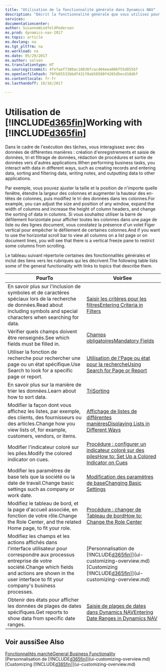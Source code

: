 ```yaml
---
title: "Utilisation de la fonctionnalité générale dans Dynamics NAV"
description: "Décrit la fonctionnalité générale que vous utilisez pour interagir avec des données dans Dynamics NAV, par exemple entrer les valeurs, trier les données, et modifier les vues."
services: 
documentationcenter: 
author: SusanneWindfeldPedersen
ms.prod: dynamics-nav-2017
ms.topic: article
ms.devlang: na
ms.tgt_pltfrm: na
ms.workload: na
ms.date: 05/29/2017
ms.author: solsen
ms.translationtype: HT
ms.sourcegitcommit: 4fefaef7380ac10836fcac404eea006f55d8556f
ms.openlocfilehash: 70fb85532bbdf431f8ab58580f4265d5ecd18dbf
ms.contentlocale: fr-fr
ms.lasthandoff: 10/16/2017

---
```

# <a name="working-with-included365finincludesd365finlongmdmd"></a><span data-ttu-id="da110-103">Utilisation de [!INCLUDE[d365fin](includes/d365fin_long_md.md)]</span><span class="sxs-lookup"><span data-stu-id="da110-103">Working with [!INCLUDE[d365fin](includes/d365fin_long_md.md)]</span></span>
<span data-ttu-id="da110-104">Dans le cadre de l'exécution des tâches, vous interagissez avec des données de différentes manières : création d'enregistrements et saisie de données, tri et filtrage de données, rédaction de procédures et sortie de données vers d'autres applications.</span><span class="sxs-lookup"><span data-stu-id="da110-104">When performing business tasks, you interact with data in different ways, such as creating records and entering data, sorting and filtering data, writing notes, and outputting data to other applications.</span></span>

<span data-ttu-id="da110-105">Par exemple, vous pouvez ajuster la taille et la position de n'importe quelle fenêtre, étendre la largeur des colonnes et augmenter la hauteur des en-têtes de colonnes, puis modifiez le tri des données dans les colonnes.</span><span class="sxs-lookup"><span data-stu-id="da110-105">For example, you can adjust the size and position of any window, expand the width of columns and increase the height of column headers, and change the sorting of data in columns.</span></span> <span data-ttu-id="da110-106">Si vous souhaitez utiliser la barre de défilement horizontale pour afficher toutes les colonnes dans une page de liste ou des lignes document, vous constatez la présence d'un volet Figer vertical pour empêcher le défilement de certaines colonnes.</span><span class="sxs-lookup"><span data-stu-id="da110-106">And if you want to use the horizontal scroll bar to view all columns on a list page or on document lines, you will see that there is a vertical freeze pane to restrict some columns from scrolling.</span></span>

<span data-ttu-id="da110-107">Le tableau suivant répertorie certaines des fonctionnalités générales et inclut des liens vers les rubriques qui les décrivent.</span><span class="sxs-lookup"><span data-stu-id="da110-107">The following table lists some of the general functionality with links to topics that describe them.</span></span>

| <span data-ttu-id="da110-108">Pour</span><span class="sxs-lookup"><span data-stu-id="da110-108">To</span></span> | <span data-ttu-id="da110-109">Voir</span><span class="sxs-lookup"><span data-stu-id="da110-109">See</span></span> |
| --- | --- |
| <span data-ttu-id="da110-110">En savoir plus sur l'inclusion de symboles et de caractères spéciaux lors de la recherche de données.</span><span class="sxs-lookup"><span data-stu-id="da110-110">Read about including symbols and special characters when searching for data.</span></span> |[<span data-ttu-id="da110-111">Saisir les critères pour les filtres</span><span class="sxs-lookup"><span data-stu-id="da110-111">Entering Criteria in Filters</span></span>](ui-enter-criteria-filters.md) |
| <span data-ttu-id="da110-112">Vérifier quels champs doivent être renseignés.</span><span class="sxs-lookup"><span data-stu-id="da110-112">See which fields must be filled in.</span></span> |[<span data-ttu-id="da110-113">Champs obligatoires</span><span class="sxs-lookup"><span data-stu-id="da110-113">Mandatory Fields</span></span>](ui-mandatory-fields.md) |
| <span data-ttu-id="da110-114">Utiliser la fonction de recherche pour rechercher une page ou un état spécifique.</span><span class="sxs-lookup"><span data-stu-id="da110-114">Use Search to look for a specific page or report.</span></span> |[<span data-ttu-id="da110-115">Utilisation de l'Page ou état pour la recherche</span><span class="sxs-lookup"><span data-stu-id="da110-115">Using Search for Page or Report</span></span>](ui-search.md) |
| <span data-ttu-id="da110-116">En savoir plus sur la manière de trier les données.</span><span class="sxs-lookup"><span data-stu-id="da110-116">Learn about how to sort data.</span></span> |[<span data-ttu-id="da110-117">Tri</span><span class="sxs-lookup"><span data-stu-id="da110-117">Sorting</span></span>](ui-sorting.md) |
| <span data-ttu-id="da110-118">Modifier la façon dont vous affichez les listes, par exemple, des clients, des fournisseurs ou des articles.</span><span class="sxs-lookup"><span data-stu-id="da110-118">Change how you view lists of, for example, customers, vendors, or items.</span></span> |[<span data-ttu-id="da110-119">Affichage de listes de différentes manières</span><span class="sxs-lookup"><span data-stu-id="da110-119">Displaying Lists in Different Ways</span></span>](across-display-lists-different-views.md) |
| <span data-ttu-id="da110-120">Modifier l'indicateur coloré sur les piles.</span><span class="sxs-lookup"><span data-stu-id="da110-120">Modify the colored indicator on cues.</span></span> |[<span data-ttu-id="da110-121">Procédure : configurer un indicateur coloré sur des piles</span><span class="sxs-lookup"><span data-stu-id="da110-121">How to: Set Up a Colored Indicator on Cues</span></span>](ui-how-setup-colored-indicator-cues.md) |
| <span data-ttu-id="da110-122">Modifier les paramètres de base tels que la société ou la date de travail.</span><span class="sxs-lookup"><span data-stu-id="da110-122">Change basic settings such as company or work date.</span></span> |[<span data-ttu-id="da110-123">Modification des paramètres de base</span><span class="sxs-lookup"><span data-stu-id="da110-123">Changing Basic Settings</span></span>](ui-change-basic-settings.md) |
| <span data-ttu-id="da110-124">Modifiez le tableau de bord, et la page d'accueil associée, en fonction de votre rôle.</span><span class="sxs-lookup"><span data-stu-id="da110-124">Change the Role Center, and the related Home page, to fit your role.</span></span> |[<span data-ttu-id="da110-125">Procédure : changer de Tableau de bord</span><span class="sxs-lookup"><span data-stu-id="da110-125">How to: Change the Role Center</span></span>](change-role.md) |
| <span data-ttu-id="da110-126">Modifiez les champs et les actions affichés dans l'interface utilisateur pour correspondre aux processus entreprise de votre société.</span><span class="sxs-lookup"><span data-stu-id="da110-126">Change which fields and actions are shown in the user interface to fit your company's business processes.</span></span> |<span data-ttu-id="da110-127">[Personnalisation de [!INCLUDE[d365fin](includes/d365fin_md.md)]](ui-customizing-overview.md)</span><span class="sxs-lookup"><span data-stu-id="da110-127">[Customizing [!INCLUDE[d365fin](includes/d365fin_md.md)]](ui-customizing-overview.md)</span></span> |
| <span data-ttu-id="da110-128">Obtenir des états pour afficher les données de plages de dates spécifiques.</span><span class="sxs-lookup"><span data-stu-id="da110-128">Get reports to show data from specific date ranges.</span></span> |[<span data-ttu-id="da110-129">Saisie de plages de dates dans Dynamics NAV</span><span class="sxs-lookup"><span data-stu-id="da110-129">Entering Date Ranges in Dynamics NAV</span></span>](ui-enter-date-ranges.md) |

## <a name="see-also"></a><span data-ttu-id="da110-130">Voir aussi</span><span class="sxs-lookup"><span data-stu-id="da110-130">See Also</span></span>
[<span data-ttu-id="da110-131">Fonctionnalités marché</span><span class="sxs-lookup"><span data-stu-id="da110-131">General Business Functionality</span></span>](ui-across-business-areas.md)  
<span data-ttu-id="da110-132">[Personnalisation de [!INCLUDE[d365fin](includes/d365fin_md.md)]](ui-customizing-overview.md)</span><span class="sxs-lookup"><span data-stu-id="da110-132">[Customizing [!INCLUDE[d365fin](includes/d365fin_md.md)]](ui-customizing-overview.md)</span></span>  

## 

